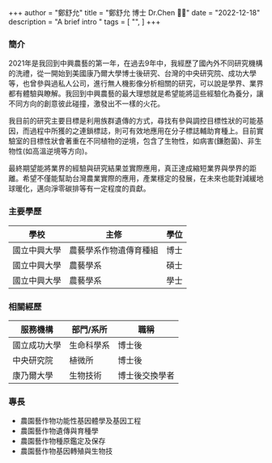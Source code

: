 +++
author = "鄭舒允"
title = "鄭舒允 博士 Dr.Chen 🎅🏻"
date = "2022-12-18"
description = "A brief intro "
tags = [
    "",
]
+++


### 簡介  
2021年是我回到中興農藝的第一年，在過去9年中，我經歷了國內外不同研究機構的洗禮，從一開始到美國康乃爾大學博士後研究、台灣的中央研究院、成功大學等，也曾參與過私人公司，進行無人機影像分析相關的研究，可以說是學界、業界都有體驗與瞭解。我回到中興農藝的最大理想就是希望能將這些經驗化為養分，讓不同方向的創意彼此碰撞，激發出不一樣的火花。

我目前的研究主要目標是利用族群遺傳的方式，尋找有參與調控目標性狀的可能基因，而過程中所獲的之連鎖標誌，則可有效地應用在分子標誌輔助育種上。目前實驗室的目標性狀會著重在不同植物的逆境，包含了生物性，如病害(鎌胞菌)、非生物性(如高溫逆境等方向)。

最終期望能將業界的經驗與研究結果並實際應用，真正達成縮短業界與學界的距離。希望不僅能幫助台灣農業實際的應用，產業穩定的發展，在未來也能對減緩地球暖化，邁向淨零碳排等有一定程度的貢獻。

### 主要學歷

| 學校 | 主修 | 學位 |
| -------- | -------- | -------- |
| 國立中興大學 | 農藝學系作物遺傳育種組| 博士 |
|  國立中興大學    | 農藝學系     | 碩士     |
|  國立中興大學    | 農藝學系     | 學士     |



### 相關經歷

| 服務機構 | 部門/系所 | 職稱 |
| -------- | -------- | -------- |
|  國立成功大學 |生命科學系| 博士後     |
|  中央研究院 | 植微所     | 博士後     |
|  康乃爾大學 | 生物技術     | 博士後交換學者  |

### 專長

* 農園藝作物功能性基因體學及基因工程 
* 農園藝作物遺傳與育種學
* 農園藝作物種原鑑定及保存
* 農園藝作物基因轉殖與生物技